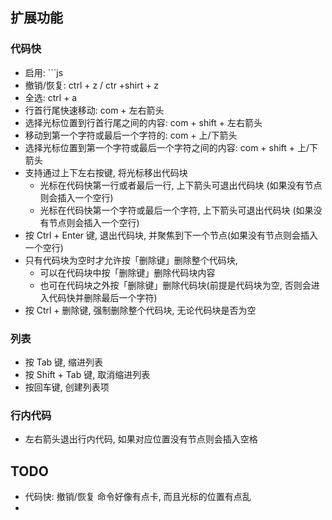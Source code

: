 

## 扩展功能

### 代码快

- 启用: ```js
- 撤销/恢复: ctrl + z / ctr +shirt + z
- 全选: ctrl + a
- 行首行尾快速移动: com + 左右箭头
- 选择光标位置到行首行尾之间的内容: com + shift + 左右箭头
- 移动到第一个字符或最后一个字符的: com + 上/下箭头
- 选择光标位置到第一个字符或最后一个字符之间的内容: com + shift + 上/下箭头
- 支持通过上下左右按键, 将光标移出代码块
  - 光标在代码快第一行或者最后一行, 上下箭头可退出代码块 (如果没有节点则会插入一个空行)
  - 光标在代码快第一个字符或最后一个字符, 上下箭头可退出代码块 (如果没有节点则会插入一个空行)
- 按 Ctrl + Enter 键, 退出代码块, 并聚焦到下一个节点(如果没有节点则会插入一个空行)
- 只有代码块为空时才允许按「删除键」删除整个代码块, 
  - 可以在代码块中按「删除键」删除代码块内容
  - 也可在代码块之外按「删除键」删除代码块(前提是代码块为空, 否则会进入代码快并删除最后一个字符)
- 按 Ctrl + 删除键, 强制删除整个代码块, 无论代码块是否为空

### 列表

- 按 Tab 键, 缩进列表
- 按 Shift + Tab 键, 取消缩进列表
- 按回车键, 创建列表项

### 行内代码

- 左右箭头退出行内代码, 如果对应位置没有节点则会插入空格

## TODO

- 代码快: 撤销/恢复 命令好像有点卡, 而且光标的位置有点乱
- 
